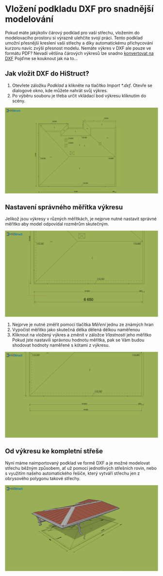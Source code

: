 # Vložení podkladu DXF pro snadnější modelování

Pokud máte jakýkoliv čárový podklad pro vaší střechu, vložením do modelovacího prostoru si výrazně ulehčíte svojí práci. Tento podklad umožní přesnější kreslení vaší střechy a díky automatickému přichycování kurzoru navíc zvýší přesnost modelu. Nemáte výkres v DXF ale pouze ve formátu PDF? Nevadí většina čárových výkresů lze snadno [konvertovat na DXF](convertPdfToDxf.md) Pojďme se kouknout jak na to...

## Jak vložit DXF do HiStruct?

1. Otevřete záložku *Podklad* a klikněte na tlačítko *Import \*.dxf*. Otevře se dialogové okno, kde můžete nahrát svůj výkres.
2. Po výběru souboru je třeba určit vkládací bod výkresu kliknutím do scény.

![Model DXF](img/importDXF.png)

## Nastavení správného měřítka výkresu
Jelikož jsou výkresy v různých měřítkách, je nejprve nutné nastavit správné měřítko aby model odpovídal rozměrům skutečným. 

![Model DXF](img/dxfNoScale.png)

1. Nejprve je nutné změřit pomocí tlačítka *Měření* jednu ze známých hran
2. Vypočíst měřítko jako skutečná délka dělená délkou naměřenou
3. Kliknout na vložený výkres a změnit v záložce *Vlastnosti* jeho měřítko
Pokud jste nastavili správnou hodnotu měřítka, pak se Vám budou shodovat hodnoty naměřené s kótami z výkresu. 

![Model DXF](img/dxfWithScale.png)

## Od výkresu ke kompletní střeše
Nyní máme naimportovaný podklad ve formě DXF a je možné modelovat střechu běžným způsobem, ať už pomocí jednotlivých střešních rovin, nebo s využitím našeho automatického řešiče, který vytváří střechu jen z obrysového polygonu takové střechy.

![Model DXF](img/dxfRoof.png)

